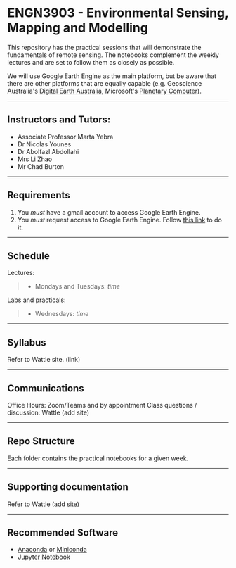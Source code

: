 # ENGN3903 - Environmental Sensing, Mapping and Modelling
This repository has the practical sessions that will demonstrate the fundamentals of remote sensing. The notebooks complement the weekly lectures and are set to follow them as closely as possible.

We will use Google Earth Engine as the main platform, but be aware that there are other platforms that are equally capable (e.g. Geoscience Australia's [Digital Earth Australia](link), Microsoft's [Planetary Computer](link)).

***
## Instructors and Tutors:
- Associate Professor Marta Yebra
- Dr Nicolas Younes
- Dr Abolfazl Abdollahi
- Mrs Li Zhao
- Mr Chad Burton

***
## Requirements
1. You *must* have a gmail account to access Google Earth Engine.
1. You *must* request access to Google Earth Engine. Follow [this link](link) to do it.

***
## Schedule
Lectures:
>- Mondays and Tuesdays: *time*

Labs and practicals:
>- Wednesdays: *time*

***
## Syllabus
Refer to Wattle site. (link)

***
## Communications
Office Hours: Zoom/Teams and by appointment
Class questions / discussion: Wattle (add site)

***
## Repo Structure
Each folder contains the practical notebooks for a given week.

***
## Supporting documentation
Refer to Wattle (add site)

***
## Recommended Software
- [Anaconda](link) or [Miniconda](link)
- [Jupyter Notebook](link)
